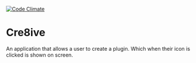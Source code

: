 [![Code Climate](https://codeclimate.com/github/Dobflem/Cre8ive/badges/gpa.svg)](https://codeclimate.com/github/Dobflem/Cre8ive)

# Cre8ive
An application that allows a user to create a plugin. Which when their icon is clicked is shown on screen.
